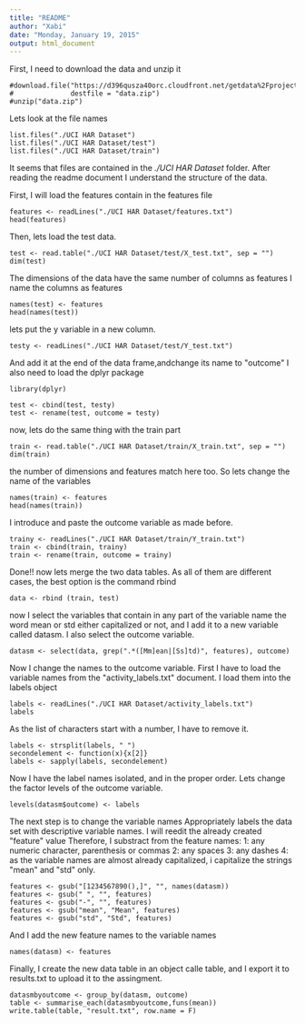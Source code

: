 ```yaml
---
title: "README"
author: "Xabi"
date: "Monday, January 19, 2015"
output: html_document
---
```


First, I need to download the data and unzip it
```{r}
#download.file("https://d396qusza40orc.cloudfront.net/getdata%2Fprojectfi#les%2FUCI%20HAR%20Dataset.zip",
#              destfile = "data.zip")
#unzip("data.zip")
```

Lets look at the file names

```{r}
list.files("./UCI HAR Dataset")
list.files("./UCI HAR Dataset/test")
list.files("./UCI HAR Dataset/train")
```

It seems that files are contained in the _./UCI HAR Dataset_ folder. After reading
the readme document I understand the structure of the data.

First, I will load the features contain in the features file

```{r}
features <- readLines("./UCI HAR Dataset/features.txt")
head(features)
```

Then, lets load the test data.

```{r}
test <- read.table("./UCI HAR Dataset/test/X_test.txt", sep = "")
dim(test)
```

The dimensions of the data have the same number of columns as features
I name the columns as features

```{r}
names(test) <- features
head(names(test))
```
lets put the y variable in a new column.
```{r}
testy <- readLines("./UCI HAR Dataset/test/Y_test.txt")
```
And add it at the end of the data frame,andchange its name to "outcome"
I also need to load the dplyr package
```{r, message=FALSE}
library(dplyr)
```

```{r}
test <- cbind(test, testy)
test <- rename(test, outcome = testy)
```

now, lets do the same thing with the train part

```{r}
train <- read.table("./UCI HAR Dataset/train/X_train.txt", sep = "")
dim(train)
```

the number of dimensions and features match here too. So lets change
the name of the variables

```{r}
names(train) <- features
head(names(train))
```
I introduce and paste the outcome variable as made before.
```{r}
trainy <- readLines("./UCI HAR Dataset/train/Y_train.txt")
train <- cbind(train, trainy)
train <- rename(train, outcome = trainy)
```
Done!! now lets merge the two data tables. As all of them are different cases, the best option
is the command rbind
```{r}
data <- rbind (train, test)
```
now I select the variables that contain in any part of the variable
name the word mean or std either capitalized or not, and I add it to a 
new variable called datasm. I also select the outcome variable.
```{r}
datasm <- select(data, grep(".*([Mm]ean|[Ss]td)", features), outcome)
```
Now I change the names to the outcome variable.
First I have to load the variable names from the "activity_labels.txt"
document. I load them into the labels object
```{r}
labels <- readLines("./UCI HAR Dataset/activity_labels.txt")
labels
```
As the list of characters start with a number, I have to remove it.
```{r}
labels <- strsplit(labels, " ")
secondelement <- function(x){x[2]}
labels <- sapply(labels, secondelement)
```
Now I have the label names isolated, and in the proper order. Lets change
the factor levels of the outcome variable.
```{r}
levels(datasm$outcome) <- labels
```

The next step is to change the variable names
Appropriately labels the data set with descriptive variable names.
I will reedit the already created "feature" value
Therefore, I substract from the feature names:
1: any numeric character, parenthesis or commas
2: any spaces
3: any dashes
4: as the variable names are almost already capitalized, i capitalize
the strings "mean" and "std" only.

```{r}
features <- gsub("[1234567890(),]", "", names(datasm))
features <- gsub(" ", "", features)
features <- gsub("-", "", features)
features <- gsub("mean", "Mean", features)
features <- gsub("std", "Std", features)
```
And I add the new feature names to the variable names
```{r}
names(datasm) <- features
```
Finally, I create the new data table in an object calle table, and I
export it to results.txt to upload it to the assingment.
```{r}
datasmbyoutcome <- group_by(datasm, outcome)
table <- summarise_each(datasmbyoutcome,funs(mean))
write.table(table, "result.txt", row.name = F)
```

